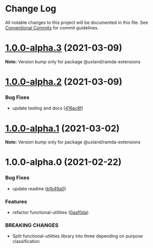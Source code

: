 # Change Log

All notable changes to this project will be documented in this file.
See [Conventional Commits](https://conventionalcommits.org) for commit guidelines.

# [1.0.0-alpha.3](https://github.com/uxland/uxland/compare/@uxland/ramda-extensions@1.0.0-alpha.2...@uxland/ramda-extensions@1.0.0-alpha.3) (2021-03-09)

**Note:** Version bump only for package @uxland/ramda-extensions





# [1.0.0-alpha.2](https://github.com/uxland/uxland/compare/@uxland/ramda-extensions@1.0.0-alpha.1...@uxland/ramda-extensions@1.0.0-alpha.2) (2021-03-09)


### Bug Fixes

* update testing and docs ([416ac8f](https://github.com/uxland/uxland/commit/416ac8f3cf10b644bba5dd679329daa2e1e2de45))





# [1.0.0-alpha.1](https://github.com/uxland/uxland/compare/@uxland/ramda-extensions@1.0.0-alpha.0...@uxland/ramda-extensions@1.0.0-alpha.1) (2021-03-02)

**Note:** Version bump only for package @uxland/ramda-extensions





# 1.0.0-alpha.0 (2021-02-22)


### Bug Fixes

* update readme ([b1b49a0](https://github.com/uxland/uxland/commit/b1b49a06feaa531d7163f958e898d188e972c77c))


### Features

* refactor functional-utilities ([0aaf0da](https://github.com/uxland/uxland/commit/0aaf0da5d1804f9e7892dc04c63ab2bb57f9f3f9))


### BREAKING CHANGES

* Split functional-utilities library into three depending on purpose classification
